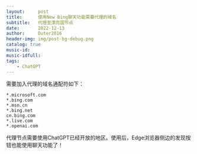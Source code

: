 ```yaml
---
layout:     post
title:      使用New Bing聊天功能需要代理的域名
subtitle:   代理至漂亮国节点
date:       2022-12-13
author:     Duter2016
header-img: img/post-bg-debug.png
catalog: true
music-id: 
music-idfull: 
tags:
    - ChatGPT
---
```



需要加入代理的域名通配符如下：

```
*.microsoft.com
*.bing.com
*.msn.cn
*.bing.net
cn.bing.com
*.live.com
*.openai.com
```

代理节点需要使用ChatGPT已经开放的地区。使用后，Edge浏览器侧边的发现按钮也能使用聊天功能了！